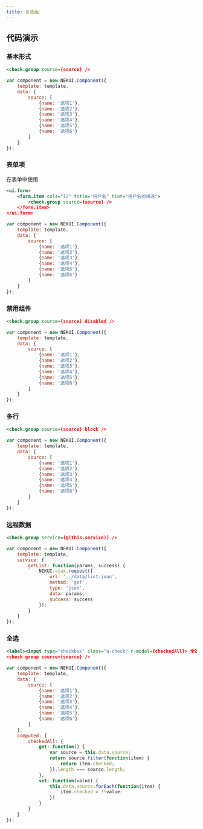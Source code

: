 ```yaml
---
title: 复选组
---
```


## 代码演示

### 基本形式

<!-- demo_start -->
<div class="m-example"></div>

```xml
<check.group source={source} />
```

```javascript
var component = new NEKUI.Component({
    template: template,
    data: {
        source: [
            {name: '选项1'},
            {name: '选项2'},
            {name: '选项3'},
            {name: '选项4'},
            {name: '选项5'},
            {name: '选项6'}
        ]
    }
});
```
<!-- demo_end -->

### 表单项

在表单中使用

<!-- demo_start -->
<div class="m-example"></div>

```xml
<ui.form>
    <form.item cols="12" title="用户名" hint="用户名的用途">
        <check.group source={source} />
    </form.item>
</ui.form>
```

```javascript
var component = new NEKUI.Component({
    template: template,
    data: {
        source: [
            {name: '选项1'},
            {name: '选项2'},
            {name: '选项3'},
            {name: '选项4'},
            {name: '选项5'},
            {name: '选项6'}
        ]
    }
});
```
<!-- demo_end -->

### 禁用组件

<!-- demo_start -->
<div class="m-example"></div>

```xml
<check.group source={source} disabled />
```

```javascript
var component = new NEKUI.Component({
    template: template,
    data: {
        source: [
            {name: '选项1'},
            {name: '选项2'},
            {name: '选项3'},
            {name: '选项4'},
            {name: '选项5'},
            {name: '选项6'}
        ]
    }
});
```
<!-- demo_end -->

### 多行

<!-- demo_start -->
<div class="m-example"></div>

```xml
<check.group source={source} block />
```

```javascript
var component = new NEKUI.Component({
    template: template,
    data: {
        source: [
            {name: '选项1'},
            {name: '选项2'},
            {name: '选项3'},
            {name: '选项4'},
            {name: '选项5'},
            {name: '选项6'}
        ]
    }
});
```
<!-- demo_end -->

### 远程数据

<!-- demo_start -->
<div class="m-example"></div>

```xml
<check.group service={@(this.service)} />
```

```javascript
var component = new NEKUI.Component({
    template: template,
    service: {
        getList: function(params, success) {
            NEKUI.ajax.request({
                url: '../data/list.json',
                method: 'get',
                type: 'json',
                data: params,
                success: success
            });
        }
    }
});
```
<!-- demo_end -->

### 全选

<!-- demo_start -->
<div class="m-example"></div>

```xml
<label><input type="checkbox" class="u-check" r-model={checkedAll}> 全选</label>
<check.group source={source} />
```

```javascript
var component = new NEKUI.Component({
    template: template,
    data: {
        source: [
            {name: '选项1'},
            {name: '选项2'},
            {name: '选项3'},
            {name: '选项4'},
            {name: '选项5'},
            {name: '选项6'}
        ]
    },
    computed: {
        checkedAll: {
            get: function() {
                var source = this.data.source;
                return source.filter(function(item) {
                    return item.checked;
                }).length === source.length;
            },
            set: function(value) {
                this.data.source.forEach(function(item) {
                    item.checked = !!value;
                })
            }
        }
    }
});
```
<!-- demo_end -->
